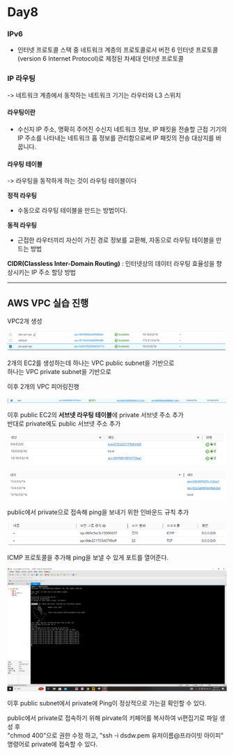 # Day8

### IPv6
- 인터넷 프로토콜 스택 중 네트워크 계층의 프로토콜로서 버전 6 인터넷 프로토콜(version 6 Internet Protocol)로 제정된 차세대 인터넷 프로토콜

### IP 라우팅
-> 네트워크 계층에서 동작하는 네트워크 기기는 라우터와 L3 스위치

#### 라우팅이란
- 수신지 IP 주소, 명확히 주어진 수신지 네트워크 정보, IP 패킷을 전솔할 근접 기기의 IP 주소를 나타내는 네트워크 홉 정보를 관리함으로써 IP 패킷의 전송 대상지를 바꿉니다.

#### 라우팅 테이블
-> 라우팅을 동작하게 하는 것이 라우팅 테이블이다

**정적 라우팅**
- 수동으로 라우팅 테이블을 만드는 방법이다.

**동적 라우팅**
- 근접한 라우터끼리 자신이 가진 경로 정보를 교환해, 자동으로 라우팅 테이블을 만드는 방법




**CIDR(Classless Inter-Domain Routing)** : 인터넷상의 데이터 라우팅 효율성을 향상시키는 IP 주소 할당 방법 

---

## AWS VPC 실습 진행

VPC2개 생성

![사진](../images/VPC생성.png)

2개의 EC2를 생성하는데 하나는 VPC public subnet을 기반으로<br>
하나는 VPC private subnet을 기반으로

이후 2개의 VPC 피어링진행

![사진](../images/피어링.png)

이후 public EC2의 **서브넷 라우팅 테이블**에 private 서브넷 주소 추가<br>
반대로 private에도 public 서브넷 주소 추가

![사진](../images/서브넷라우팅테이블1.png)

![사진](../images/서브넷라우팅테이블2.png)

public에서 private으로 접속해 ping을 보내기 위한 인바운드 규칙 추가

![사진](../images/인바운드규칙.png)

ICMP 프로토콜을 추가해 ping을 보낼 수 있게 포트를 열어준다.

![사진](../images/ping.png)

이후 public subnet에서 private에 Ping이 정상적으로 가는걸 확인할 수 있다.

public에서 private로 접속하기 위해 pirvate의 키페어를 복사하여 vi편집기로 파일 생성 후<br>
"chmod 400"으로 권한 수정 하고, "ssh -i dsdw.pem 유저이름@프라이빗 아이피" 명령어로 private에 접속할 수 있다.


